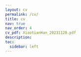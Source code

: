 ```yaml
---
layout: cv
permalink: /cv/
title: cv
nav: true
nav_order: 4
cv_pdf: XiaotianHan_20231120.pdf
description: 
toc:
  sidebar: left
---
```

